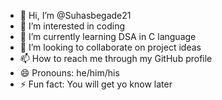 - 👋 Hi, I’m @Suhasbegade21
- 👀 I’m interested in coding
- 🌱 I’m currently learning DSA in C language
- 💞️ I’m looking to collaborate on project ideas
- 📫 How to reach me through my GitHub profile 
- 😄 Pronouns: he/him/his
- ⚡ Fun fact: You will get yo know later

<!---
Suhasbegade21/Suhasbegade21 is a ✨ special ✨ repository because its `README.md` (this file) appears on your GitHub profile.
You can click the Preview link to take a look at your changes.
--->
